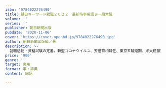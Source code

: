 ```yaml
---
isbn: '9784022276490'
title: 朝日キーワード就職２０２２　最新時事用語＆一般常識
volume: ''
series: ''
publisher: 朝日新聞出版
pubdate: '2020-11-06'
cover: 'https://cover.openbd.jp/9784022276490.jpg'
author: 朝日新聞出版編／著
description: >-
  就職活動・資格試験の定番。新型コロナウイルス、安倍首相辞任、東京五輪延期、米大統領選、ＧＤＰ戦後最悪、香港・国家安全法……最新の時事用語＆一般常識、試験や面接で必ず聞かれるニュースの概要と論点がわかる。２色刷り＆赤チェックシート付き。
price: '900'
genre: ''
target: 実用
format: 事・辞典
content: 総記

---
```

